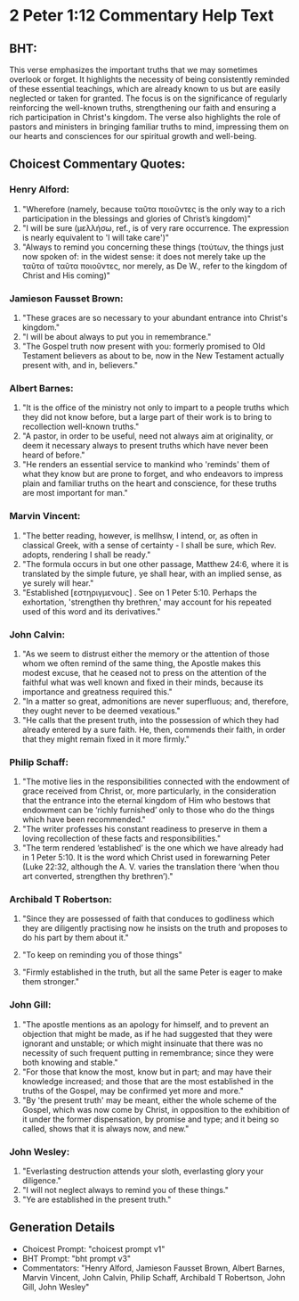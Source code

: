 # 2 Peter 1:12 Commentary Help Text

## BHT:
This verse emphasizes the important truths that we may sometimes overlook or forget. It highlights the necessity of being consistently reminded of these essential teachings, which are already known to us but are easily neglected or taken for granted. The focus is on the significance of regularly reinforcing the well-known truths, strengthening our faith and ensuring a rich participation in Christ's kingdom. The verse also highlights the role of pastors and ministers in bringing familiar truths to mind, impressing them on our hearts and consciences for our spiritual growth and well-being.

## Choicest Commentary Quotes:
### Henry Alford:
1. "Wherefore (namely, because ταῦτα ποιοῦντες is the only way to a rich participation in the blessings and glories of Christ’s kingdom)"
2. "I will be sure (μελλήσω, ref., is of very rare occurrence. The expression is nearly equivalent to 'I will take care')"
3. "Always to remind you concerning these things (τούτων, the things just now spoken of: in the widest sense: it does not merely take up the ταῦτα of ταῦτα ποιοῦντες, nor merely, as De W., refer to the kingdom of Christ and His coming)"

### Jamieson Fausset Brown:
1. "These graces are so necessary to your abundant entrance into Christ's kingdom."
2. "I will be about always to put you in remembrance."
3. "The Gospel truth now present with you: formerly promised to Old Testament believers as about to be, now in the New Testament actually present with, and in, believers."

### Albert Barnes:
1. "It is the office of the ministry not only to impart to a people truths which they did not know before, but a large part of their work is to bring to recollection well-known truths."
2. "A pastor, in order to be useful, need not always aim at originality, or deem it necessary always to present truths which have never been heard of before."
3. "He renders an essential service to mankind who 'reminds' them of what they know but are prone to forget, and who endeavors to impress plain and familiar truths on the heart and conscience, for these truths are most important for man."

### Marvin Vincent:
1. "The better reading, however, is mellhsw, I intend, or, as often in classical Greek, with a sense of certainty - I shall be sure, which Rev. adopts, rendering I shall be ready."
2. "The formula occurs in but one other passage, Matthew 24:6, where it is translated by the simple future, ye shall hear, with an implied sense, as ye surely will hear."
3. "Established [εστηριγμενους] . See on 1 Peter 5:10. Perhaps the exhortation, 'strengthen thy brethren,' may account for his repeated used of this word and its derivatives."

### John Calvin:
1. "As we seem to distrust either the memory or the attention of those whom we often remind of the same thing, the Apostle makes this modest excuse, that he ceased not to press on the attention of the faithful what was well known and fixed in their minds, because its importance and greatness required this."
2. "In a matter so great, admonitions are never superfluous; and, therefore, they ought never to be deemed vexatious."
3. "He calls that the present truth, into the possession of which they had already entered by a sure faith. He, then, commends their faith, in order that they might remain fixed in it more firmly."

### Philip Schaff:
1. "The motive lies in the responsibilities connected with the endowment of grace received from Christ, or, more particularly, in the consideration that the entrance into the eternal kingdom of Him who bestows that endowment can be ‘richly furnished’ only to those who do the things which have been recommended."
2. "The writer professes his constant readiness to preserve in them a loving recollection of these facts and responsibilities."
3. "The term rendered ‘established’ is the one which we have already had in 1 Peter 5:10. It is the word which Christ used in forewarning Peter (Luke 22:32, although the A. V. varies the translation there ‘when thou art converted, strengthen thy brethren’)."

### Archibald T Robertson:
1. "Since they are possessed of faith that conduces to godliness which they are diligently practising now he insists on the truth and proposes to do his part by them about it." 

2. "To keep on reminding you of those things" 

3. "Firmly established in the truth, but all the same Peter is eager to make them stronger."

### John Gill:
1. "The apostle mentions as an apology for himself, and to prevent an objection that might be made, as if he had suggested that they were ignorant and unstable; or which might insinuate that there was no necessity of such frequent putting in remembrance; since they were both knowing and stable."
2. "For those that know the most, know but in part; and may have their knowledge increased; and those that are the most established in the truths of the Gospel, may be confirmed yet more and more."
3. "By 'the present truth' may be meant, either the whole scheme of the Gospel, which was now come by Christ, in opposition to the exhibition of it under the former dispensation, by promise and type; and it being so called, shows that it is always now, and new."

### John Wesley:
1. "Everlasting destruction attends your sloth, everlasting glory your diligence."
2. "I will not neglect always to remind you of these things."
3. "Ye are established in the present truth."


## Generation Details
- Choicest Prompt: "choicest prompt v1"
- BHT Prompt: "bht prompt v3"
- Commentators: "Henry Alford, Jamieson Fausset Brown, Albert Barnes, Marvin Vincent, John Calvin, Philip Schaff, Archibald T Robertson, John Gill, John Wesley"
